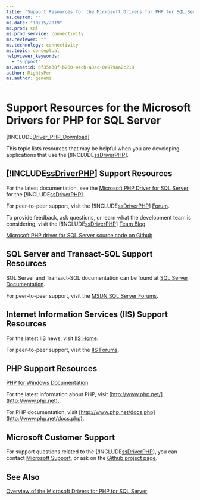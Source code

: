 ```yaml
---
title: "Support Resources for the Microsoft Drivers for PHP for SQL Server | Microsoft Docs"
ms.custom: ""
ms.date: "10/15/2019"
ms.prod: sql
ms.prod_service: connectivity
ms.reviewer: ""
ms.technology: connectivity
ms.topic: conceptual
helpviewer_keywords: 
  - "support"
ms.assetid: 6f35a38f-b260-44cb-a8ac-0a979aa2c218
author: MightyPen
ms.author: genemi
---
```

# Support Resources for the Microsoft Drivers for PHP for SQL Server
[!INCLUDE[Driver_PHP_Download](../../includes/driver_php_download.md)]

This topic lists resources that may be helpful when you are developing applications that use the [!INCLUDE[ssDriverPHP](../../includes/ssdriverphp_md.md)].  
  
## [!INCLUDE[ssDriverPHP](../../includes/ssdriverphp_md.md)] Support Resources  
For the latest documentation, see the [Microsoft PHP Driver for SQL Server](../../connect/php/microsoft-php-driver-for-sql-server.md) for the [!INCLUDE[ssDriverPHP](../../includes/ssdriverphp_md.md)].  
  
For peer-to-peer support, visit the [!INCLUDE[ssDriverPHP](../../includes/ssdriverphp_md.md)] [Forum](https://social.msdn.microsoft.com/Forums/sqlserver/home?forum=sqldriverforphp).  
  
To provide feedback, ask questions, or learn what the development team is considering, visit the [!INCLUDE[ssDriverPHP](../../includes/ssdriverphp_md.md)] [Team Blog](https://blogs.msdn.microsoft.com/sqlphp/).  
  
[Microsoft PHP driver for SQL Server source code on Github](https://github.com/Microsoft/msphpsql)  
  
## SQL Server and Transact-SQL Support Resources
SQL Server and Transact-SQL documentation can be found at [SQL Server Documentation](../../sql-server/index.yml).
  
For peer-to-peer support, visit the [MSDN SQL Server Forums](https://social.msdn.microsoft.com/Forums/sqlserver/home).  
  
## Internet Information Services (IIS) Support Resources  
For the latest IIS news, visit [IIS Home](https://www.iis.net/).  
  
For peer-to-peer support, visit the [IIS Forums](https://forums.iis.net/).  
  
## PHP Support Resources  
[PHP for Windows Documentation](https://windows.php.net/)  
  
For the latest information about PHP, visit [http://www.php.net/](http://www.php.net).  
  
For PHP documentation, visit [http://www.php.net/docs.php](http://www.php.net/docs.php).  
  
## Microsoft Customer Support  
For support questions related to the [!INCLUDE[ssDriverPHP](../../includes/ssdriverphp_md.md)], you can contact [Microsoft Support](https://support.microsoft.com/contactus/), or ask on the [Github project page](https://github.com/Microsoft/msphpsql/issues).  
  
## See Also  
[Overview of the Microsoft Drivers for PHP for SQL Server](../../connect/php/overview-of-the-php-sql-driver.md)
  
